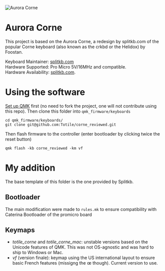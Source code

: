 ![Aurora Corne](https://i.imgur.com/t4EQ77Lh.jpg)

# Aurora Corne

This project is based on the Aurora Corne, a redesign by splitkb.com of the popular Corne keyboard (also known as the crkbd or the Helidox) by Foostan.

Keyboard Maintainer: [splitkb.com](https://github.com/splitkb)  
Hardware Supported: Pro Micro 5V/16MHz and compatible.  
Hardware Availability: [splitkb.com](https://splitkb.com).

# Using the software

[Set up QMK](https://docs.qmk.fm/#/getting_started_build_tools) first (no need to fork the project, one will not contribute using this repo). Then clone this folder into `qmk_firmware/keyboards`

    cd qmk_firmware/keyboards/
    git clone git@github.com:Totile/corne_reviewed.git

Then flash firmware to the controller (enter bootloader by clicking twice the reset button)

    qmk flash -kb corne_reviewed -km vf

# My addition

The base template of this folder is the one provided by Splitkb.

## Bootloader

The main modification were made to `rules.mk` to ensure compatibility with Caterina Bootloader of the promicro board

## Keymaps

- *totile_corne* and *totile_corne_mac*: unstable versions based on the Unicode features of QMK. This was not OS-agnostic and was hard to ship to Windows or Mac.
- *vf* (version finale): keymap using the US international layout to ensure basic French features (missigng the œ though). Current version to use.